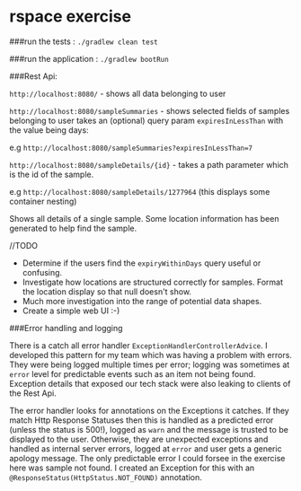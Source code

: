 # rspace exercise

###run the tests : `./gradlew clean test`

###run the application : `./gradlew bootRun`

###Rest Api:

`http://localhost:8080/` - shows all data belonging to user

`http://localhost:8080/sampleSummaries` - shows selected fields of samples belonging to user
takes an (optional) query param `expiresInLessThan` with the value being days:

e.g `http://localhost:8080/sampleSummaries?expiresInLessThan=7`

`http://localhost:8080/sampleDetails/{id}` - takes a path parameter which is the id of the sample. 

e.g `http://localhost:8080/sampleDetails/1277964` (this displays some container nesting)

Shows all details of a single sample. Some location information has been generated to help find the sample.

//TODO
 - Determine if the users find the `expiryWithinDays` query useful or confusing.
 - Investigate how locations are structured correctly for samples. Format the location display so that null doesn't show.
 - Much more investigation into the range of potential data shapes.
 - Create a simple web UI :-)

###Error handling and logging

There is a catch all error handler `ExceptionHandlerControllerAdvice`. I developed this pattern for my team which was having a problem
with errors. They were being logged multiple times per error; logging was sometimes at `error` level for predictable events such as
an item not being found. Exception details that exposed our tech stack were also leaking to clients of the Rest Api.

The error handler looks for annotations on the Exceptions it catches. If they match Http Response Statuses then this is handled
as a predicted error (unless the status is 500!), logged as `warn` and the message is trusted to be displayed to the user. Otherwise, they are unexpected exceptions
and handled as internal server errors, logged at `error` and user gets a generic apology message. The only predictable error I could forsee in the
exercise here was sample not found. I created an Exception for this with an `@ResponseStatus(HttpStatus.NOT_FOUND)` annotation.
